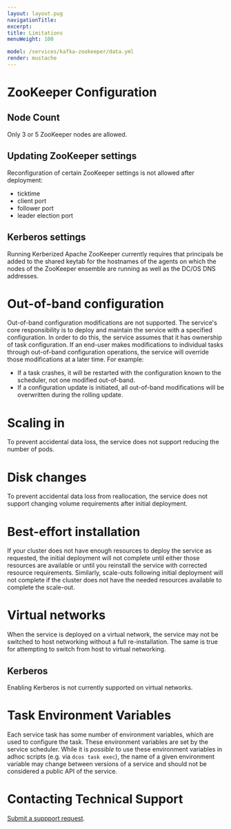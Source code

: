```yaml
---
layout: layout.pug
navigationTitle: 
excerpt:
title: Limitations
menuWeight: 100

model: /services/kafka-zookeeper/data.yml
render: mustache
---
```


<!-- Imported from git@github.com:mesosphere/dcos-zookeeper.git:update-docs -->

# ZooKeeper Configuration

## Node Count

Only 3 or 5 ZooKeeper nodes are allowed.

## Updating ZooKeeper settings
Reconfiguration of certain ZooKeeper settings is not allowed after deployment:
- ticktime
- client port
- follower port
- leader election port

## Kerberos settings

Running Kerberized Apache ZooKeeper currently requires that principals be added to the shared keytab for the hostnames of the agents on which the nodes of the ZooKeeper ensemble are running as well as the DC/OS DNS addresses.

# Out-of-band configuration

Out-of-band configuration modifications are not supported. The service's core responsibility is to deploy and maintain the service with a specified configuration. In order to do this, the service assumes that it has ownership of task configuration. If an end-user makes modifications to individual tasks through out-of-band configuration operations, the service will override those modifications at a later time. For example:

- If a task crashes, it will be restarted with the configuration known to the scheduler, not one modified out-of-band.
- If a configuration update is initiated, all out-of-band modifications will be overwritten during the rolling update.

# Scaling in

To prevent accidental data loss, the service does not support reducing the number of pods.

# Disk changes

To prevent accidental data loss from reallocation, the service does not support changing volume requirements after initial deployment.

# Best-effort installation

If your cluster does not have enough resources to deploy the service as requested, the initial deployment will not complete until either those resources are available or until you reinstall the service with corrected resource requirements. Similarly, scale-outs following initial deployment will not complete if the cluster does not have the needed resources available to complete the scale-out.

# Virtual networks

When the service is deployed on a virtual network, the service may not be switched to host networking without a full re-installation. The same is true for attempting to switch from host to virtual networking.

## Kerberos

Enabling Kerberos is not currently supported on virtual networks.

# Task Environment Variables

Each service task has some number of environment variables, which are used to configure the task. These environment variables are set by the service scheduler. While it is _possible_ to use these environment variables in adhoc scripts (e.g. via `dcos task exec`), the name of a given environment variable may change between versions of a service and should not be considered a public API of the service.

<a name="contacting-technical-support"></a>
# Contacting Technical Support

[Submit a suppport request](https://support.mesosphere.com/hc/en-us/requests/new).
